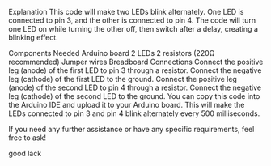 Explanation
This code will make two LEDs blink alternately. One LED is connected to pin 3, and the other is connected to pin 4. The code will turn one LED on while turning the other off, then switch after a delay, creating a blinking effect.

Components Needed
Arduino board
2 LEDs
2 resistors (220Ω recommended)
Jumper wires
Breadboard
Connections
Connect the positive leg (anode) of the first LED to pin 3 through a resistor.
Connect the negative leg (cathode) of the first LED to the ground.
Connect the positive leg (anode) of the second LED to pin 4 through a resistor.
Connect the negative leg (cathode) of the second LED to the ground.
You can copy this code into the Arduino IDE and upload it to your Arduino board. This will make the LEDs connected to pin 3 and pin 4 blink alternately every 500 milliseconds.

If you need any further assistance or have any specific requirements, feel free to ask!

good lack

